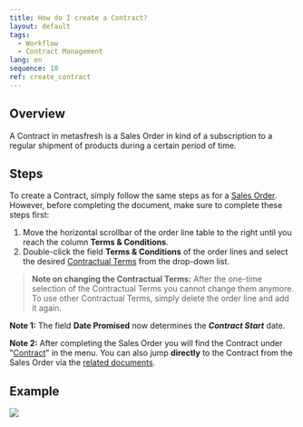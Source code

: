 ```yaml
---
title: How do I create a Contract?
layout: default
tags:
  - Workflow
  - Contract Management
lang: en
sequence: 10
ref: create_contract
---
```


## Overview
A Contract in metasfresh is a Sales Order in kind of a subscription to a regular shipment of products during a certain period of time.

## Steps
To create a Contract, simply follow the same steps as for a [Sales Order](SalesOrder_recording). However, before completing the document, make sure to complete these steps first:

1. Move the horizontal scrollbar of the order line table to the right until you reach the column **Terms & Conditions**.
1. Double-click the field **Terms & Conditions** of the order lines and select the desired [Contractual Terms](Define_contractual_terms) from the drop-down list.
 >**Note on changing the Contractual Terms:** After the one-time selection of the Contractual Terms you cannot change them anymore. To use other Contractual Terms, simply delete the order line and add it again.

**Note 1:** The field **Date Promised** now determines the ***Contract Start*** date.

**Note 2:** After completing the Sales Order you will find the Contract under "[Contract](Menu)" in the menu. You can also jump **directly** to the Contract from the Sales Order via the [related documents](JumptoviaSidebar).

## Example
![](assets/Create_contract.gif)
